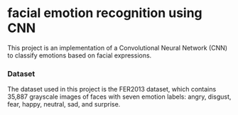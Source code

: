 # facial emotion recognition using CNN
This project is an implementation of a Convolutional Neural Network (CNN) to classify emotions based on facial expressions.

### Dataset
The dataset used in this project is the FER2013 dataset, which contains 35,887 grayscale images of faces with seven emotion labels: angry, disgust, fear, happy, neutral, sad, and surprise.
